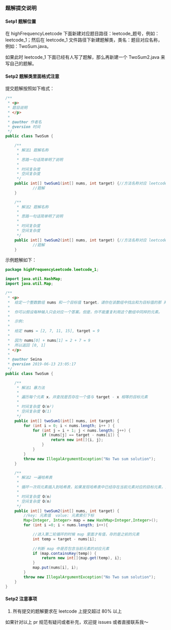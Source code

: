 ### 题解提交说明

#### Setp1 题解位置

在 highFrequencyLeetcode 下面新建对应题目路径：leetcode_题号，例如：leetcode_1；然后在 leetcode_1 文件路径下新建题解类，类名：题目对应名称，例如：TwoSum.java。

如果此时 leetcode_1 下面已经有人写了题解，那么再新建一个 TwoSum2.java 来写自己的题解。

#### Setp2 题解类里面格式注意

提交题解按照如下格式：

```java
/**
 * <p>
 * 题目说明
 * </p>
 *
 * @author 作者名
 * @version 时间
 */
public class TwoSum {

    /**
     * 解法1 题解名称
     * 
     * 思路一句话简单明了说明
     * 
     * 时间复杂度 
     * 空间复杂度 
     */
    public int[] twoSum1(int[] nums, int target) {//方法名称对应 leetcode 中方法名，方便提交
     		//题解
    }

    /**
     * 解法2 题解名称
     * 
     * 思路一句话简单明了说明
     * 
     * 时间复杂度 
     * 空间复杂度 
     */
    public int[] twoSum2(int[] nums, int target) {//方法名称对应 leetcode 中方法名，方便提交
     		//题解
    }
```

示例题解如下：

```java
package highFrequencyLeetcode.leetcode_1;

import java.util.HashMap;
import java.util.Map;

/**
 * <p>
 *  给定一个整数数组 nums 和一个目标值 target，请你在该数组中找出和为目标值的那 两个 整数，并返回他们的数组下标。
 *
 *  你可以假设每种输入只会对应一个答案。但是，你不能重复利用这个数组中同样的元素。
 *
 *  示例:
 *
 *  给定 nums = [2, 7, 11, 15], target = 9
 *
 *  因为 nums[0] + nums[1] = 2 + 7 = 9
 *  所以返回 [0, 1]
 * </p>
 *
 * @author Seina
 * @version 2019-06-13 23:05:17
 */
public class TwoSum {

    /**
     * 解法1 暴力法
     * 
     * 遍历每个元素 x，并查找是否存在一个值与 target - x 相等的目标元素
     * 
     * 时间复杂度 O(n²)
     * 空间复杂度 O(1)
     */
    public int[] twoSum1(int[] nums, int target) {
        for (int i = 0; i < nums.length; i++ ) {
            for (int j = i + 1; j < nums.length; j++) {
                if (nums[j] == target - nums[i]) {
                    return new int[]{i, j};
                }
            }
        }
        throw new IllegalArgumentException("No Two sum solution");
    }

    /**
     * 解法2 一遍哈希表
     * 
     * 循环一次将元素插入到哈希表，如果发现哈希表中已经存在当前元素对应的目标元素，会立即返回
     * 
     * 时间复杂度 O(n)
     * 空间复杂度 O(n)
     */
    public int[] twoSum2(int[] nums, int target) {
        //key: 元素值  value: 元素索引下标
        Map<Integer, Integer> map = new HashMap<Integer,Integer>();
        for (int i =0; i < nums.length; i++){

            //进入第二轮循环的时候 map 里面才有值，存的是之前的元素
            int temp = target - nums[i];
            
            //判断 map 中是否包含当前元素的对应元素
            if (map.containsKey(temp)) {
                return new int[]{map.get(temp), i};
            }
            map.put(nums[i], i);
        }
        throw new IllegalArgumentException("No Two sum solution");
    }
}
```

#### Setp2 注意事项

1. 所有提交的题解要求在 leetcode 上提交超过 80% 以上



如果针对以上 pr 规范有疑问或者补充，欢迎提 issues 或者直接联系我～
